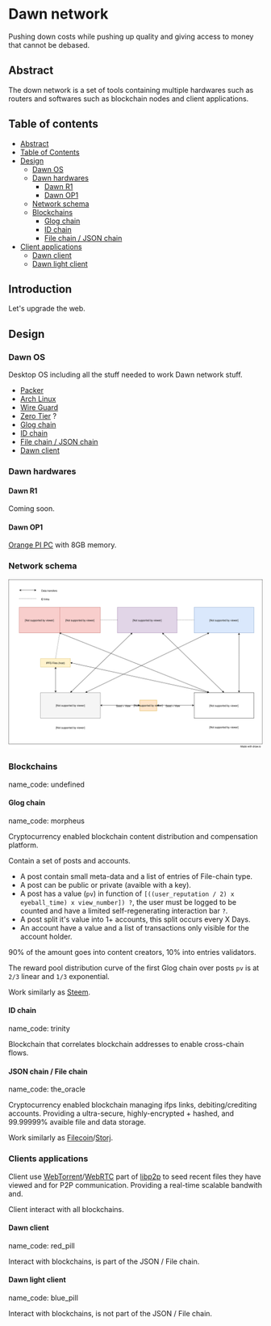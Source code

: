 # Dawn network

Pushing down costs while pushing up quality and giving access to money that cannot be debased.

<span class="Pushing down the deep state while pushing up humanity"></span>

## Abstract

The down network is a set of tools containing multiple hardwares such as routers and softwares such as blockchain nodes and client applications.

## Table of contents

* [Abstract](#abstract)
* [Table of Contents](#table-of-contents)
* [Design](#design)
  * [Dawn OS](#dawn-os)
  * [Dawn hardwares](#dawn-hardwares)
    * [Dawn R1](#dawn-r1)
    * [Dawn OP1](#dawn-r1)
  * [Network schema](#network-schema)
  * [Blockchains](#blockchains)
    * [Glog chain](#glog-chain)
    * [ID chain](#id-chain)
    * [File chain / JSON chain](#file-chain-/-json-chain)
 * [Client applications](#client-applications)
   * [Dawn client](#dawn-client)
   * [Dawn light client](#dawn-light-client)


## Introduction

Let's upgrade the web.

## Design

### Dawn OS

Desktop OS including all the stuff needed to work Dawn network stuff.

 * [Packer](https://www.packer.io/)
 * [Arch Linux](https://www.archlinux.org/)
 * [Wire Guard](https://www.wireguard.io/)
 * [Zero Tier](https://www.zerotier.com/) ?
 * [Glog chain](#glog-chain)
 * [ID chain](#id-chain)
 * [File chain / JSON chain](#file-chain-/-json-chain)   
 * [Dawn client](#dawn-client)

### Dawn hardwares

#### Dawn R1

Coming soon.

#### Dawn OP1

[Orange PI PC](http://www.orangepi.org/orangepipc/) with 8GB memory.

### Network schema

![Dawn diagram 0.1](https://github.com/dawn-network/white-paper/blob/master/images/Dawn_diagram.svg?raw=true)

### Blockchains

name_code: undefined

#### Glog chain

name_code: morpheus

Cryptocurrency enabled blockchain content distribution and compensation platform.

Contain a set of posts and accounts.

 * A post contain small meta-data and a list of entries of File-chain type.
 * A post can be public or private (avaible with a key).
 * A post has a value (`pv`) in function of `[((user_reputation / 2) x eyeball_time) x view_number]) ?`, the user must be logged to be counted and have a limited self-regenerating interaction bar `?`.
 * A post split it's value into 1+ accounts, this split occurs every X Days.
 * An account have a value and a list of transactions only visible for the account holder.

90% of the amount goes into content creators, 10% into entries validators.

The reward pool distribution curve of the first Glog chain over posts `pv` is at `2/3` linear and `1/3` exponential.

Work similarly as [Steem](https://steem.io).

#### ID chain

name_code: trinity

Blockchain that correlates blockchain addresses to enable cross-chain flows.

#### JSON chain / File chain

name_code: the_oracle

Cryptocurrency enabled blockchain managing ifps links, debiting/crediting accounts. Providing a ultra-secure, highly-encrypted + hashed, and 99.99999% avaible file and data storage.

Work similarly as [Filecoin](http://filecoin.io/)/[Storj](https://storj.io/).

### Clients applications

Client use [WebTorrent](https://webtorrent.io/)/[WebRTC](https://webrtc.org/) part of [libp2p](https://github.com/libp2p/libp2p) to seed recent files they have viewed and for P2P communication. Providing a real-time scalable bandwith and.

Client interact with all blockchains.

#### Dawn client

name_code: red_pill

Interact with blockchains, is part of the JSON / File chain.

#### Dawn light client

name_code: blue_pill

Interact with blockchains, is not part of the JSON / File chain.
